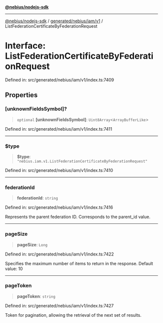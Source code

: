[**@nebius/nodejs-sdk**](../../../../../README.md)

***

[@nebius/nodejs-sdk](../../../../../README.md) / [generated/nebius/iam/v1](../README.md) / ListFederationCertificateByFederationRequest

# Interface: ListFederationCertificateByFederationRequest

Defined in: src/generated/nebius/iam/v1/index.ts:7409

## Properties

### \[unknownFieldsSymbol\]?

> `optional` **\[unknownFieldsSymbol\]**: `Uint8Array`\<`ArrayBufferLike`\>

Defined in: src/generated/nebius/iam/v1/index.ts:7411

***

### $type

> **$type**: `"nebius.iam.v1.ListFederationCertificateByFederationRequest"`

Defined in: src/generated/nebius/iam/v1/index.ts:7410

***

### federationId

> **federationId**: `string`

Defined in: src/generated/nebius/iam/v1/index.ts:7416

Represents the parent federation ID. Corresponds to the parent_id value.

***

### pageSize

> **pageSize**: `Long`

Defined in: src/generated/nebius/iam/v1/index.ts:7422

Specifies the maximum number of items to return in the response.
 Default value: 10

***

### pageToken

> **pageToken**: `string`

Defined in: src/generated/nebius/iam/v1/index.ts:7427

Token for pagination, allowing the retrieval of the next set of results.
